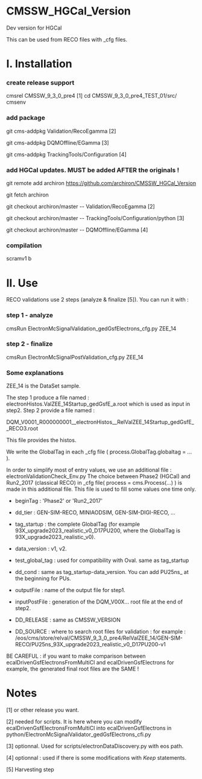 # CMSSW_HGCal_Version
Dev version for HGCal

This can be used from RECO files with _cfg files.

# I. Installation
### create release support
cmsrel CMSSW_9_3_0_pre4 [1]
cd CMSSW_9_3_0_pre4_TEST_01/src/
cmsenv

### add package
git cms-addpkg Validation/RecoEgamma [2]

git cms-addpkg DQMOffline/EGamma [3]

git cms-addpkg TrackingTools/Configuration [4]

### add HGCal updates. MUST be added AFTER the originals !
git remote add archiron https://github.com/archiron/CMSSW_HGCal_Version

git fetch archiron

git checkout archiron/master  -- Validation/RecoEgamma [2]

git checkout archiron/master  -- TrackingTools/Configuration/python [3]

git checkout archiron/master  -- DQMOffline/EGamma [4]

### compilation
scramv1 b

# II. Use

RECO validations use 2 steps (analyze & finalize [5]). You can run it with :
### step 1 - analyze

cmsRun ElectronMcSignalValidation_gedGsfElectrons_cfg.py ZEE_14

### step 2 - finalize

cmsRun ElectronMcSignalPostValidation_cfg.py ZEE_14

### Some explanations
ZEE_14 is the DataSet sample.

The step 1 produce a file named : electronHistos.ValZEE_14Startup_gedGsfE_a.root
which is used as input in step2. Step 2 provide a file named :

DQM_V0001_R000000001__electronHistos__RelValZEE_14Startup_gedGsfE__RECO3.root

This file provides the histos.

We write the GlobalTag in each _cfg file ( process.GlobalTag.globaltag = ... ).

In order to simplify most of entry values, we use an additional file : electronValidationCheck_Env.py
The choice between Phase2 (HGCal) and Run2_2017 (classical RECO) in _cfg file( process = cms.Process(...) ) is made in this additional file.
This file is used to fill some values one time only.
- beginTag : 'Phase2' or 'Run2_2017'
- dd_tier : GEN-SIM-RECO, MINIAODSIM, GEN-SIM-DIGI-RECO, ...
- tag_startup : the complete GlobalTag (for example 93X_upgrade2023_realistic_v0_D17PU200, where the GlobalTag is 93X_upgrade2023_realistic_v0).
- data_version : v1, v2.
- test_global_tag : used for compatibility with Oval. same as tag_startup
- dd_cond : same as tag_startup-data_version. You can add PU25ns_ at the beginning for PUs.

- outputFile : name of the output file for step1. 
- inputPostFile : generation of the DQM_V00X... root file at the end of step2.
- DD_RELEASE : same as CMSSW_VERSION
- DD_SOURCE : where to search root files for validation : for example : 
/eos/cms/store/relval/CMSSW_9_3_0_pre4/RelValZEE_14/GEN-SIM-RECO/PU25ns_93X_upgrade2023_realistic_v0_D17PU200-v1

BE CAREFUL : if you want to make comparison between ecalDrivenGsfElectronsFromMultiCl and ecalDrivenGsfElectrons for example,
the generated final root files are the SAME !

# Notes

[1] or other release you want. 

[2] needed for scripts. It is here where you can modify ecalDrivenGsfElectronsFromMultiCl into ecalDrivenGsfElectrons in python/ElectronMcSignalValidator_gedGsfElectrons_cfi.py 

[3] optionnal. Used for scripts/electronDataDiscovery.py with eos path. 

[4] optionnal : used if there is some modifications with _Keep_ statements. 

[5] Harvesting step
